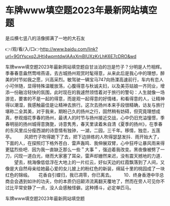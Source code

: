 # 车牌www填空题2023年最新网站填空题
是瓜横七竖八的活像掷满了一地的大石友

👉/观/看/入/口👉http://www.baidu.com/link?url=9GtYscxq2JHtl4wpmtdwIAAxXmBlUXzKrLhK6E7cDRO&wd

车牌www填空题2023年最新网站填空题自甘淡泊的岂是竹子？分明是人竹相辉。
	季春春意盎然莺啼燕语，去古城扬州观赏时髦得意，从来此后是我心中的理想，醉美的时节如我之愿，兴高采烈。敏驾驶一辆宝马747向扬溧高速前行，车内有恋人小可伴随，显得特殊温暖放荡，心腹得意与秋诚夫妇，以及美芬姑娘一齐同业，增添一份融洽轻快的氛围，此时现在的我遽然领悟着对于旅行的警句：人生就像一场游览，要害的不是一起的得意，而是观一起得意的好情绪，和看得意的人，让精神得以潮湿，我感触最佳是让精神去旅行。这次去扬州本来手段很精确，访友与旅行堪称二全其美，对于我来，期盼己久的扬州之行，固然稍有妨碍，但究竟理想成真，参观烟花季春的扬州，最诱人的时节与扬州接近交战，心中仍旧充溢憧憬，季春明丽的扬州城得意旖旎，诗意隽秀，春天里读着朱自清《夏季的扬州》，在季春的东风里瓜分瘦西湖的诗意情有独钟，一湖，二园，三千年。移情，独恋，五莲亭。
　　风把竹子吹得跪下了去，把下边排练的人吹得瑟瑟发抖．雨开始大了，下面的人，在探照灯下格外苍白．雷声轰鸣．我伸展双臂，心中狂呼让暴风雨来得更猛烈些吧．因为我一直缺乏那么一些＂大事＂，强迫着我改变。黑夜像被劈了一刀，闪现一道白光，继而大家塞了耳朵，雷声却姗然来迟，没有震天撼地的力道．
　　望去，桃海像低低浮在大地上的一片红云，好似天边的红霞飘落到了人间，又像是大自然母亲给她最心爱的女儿披上的粉红色的新装，绵延十里的桃园成了一块红色的锦缎。　　花香自引蝶归，我已凋零，你已离去。
　　10．终身香港中华总商会会遇到如许的功夫，你的本质仍旧颠沛流离翻天覆地了，然而在旁人可见你不过比平常安静了一点，没人会感触怪僻。这种搏斗，必定单匹马。

车牌www填空题2023年最新网站填空题
